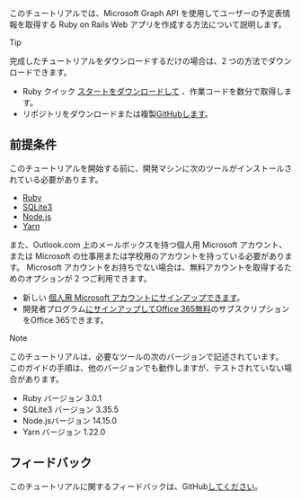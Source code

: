 <!-- markdownlint-disable MD002 MD041 -->

このチュートリアルでは、Microsoft Graph API を使用してユーザーの予定表情報を取得する Ruby on Rails Web アプリを作成する方法について説明します。

> [!TIP]
> 完成したチュートリアルをダウンロードするだけの場合は、2 つの方法でダウンロードできます。
>
> - Ruby クイック [スタートをダウンロードして](https://developer.microsoft.com/graph/quick-start?platform=option-ruby) 、作業コードを数分で取得します。
> - リポジトリをダウンロードまたは複製[GitHubします](https://github.com/microsoftgraph/msgraph-training-rubyrailsapp)。

## <a name="prerequisites"></a>前提条件

このチュートリアルを開始する前に、開発マシンに次のツールがインストールされている必要があります。

- [Ruby](https://www.ruby-lang.org/en/downloads/)
- [SQLite3](https://sqlite.org/index.html)
- [Node.js](https://nodejs.org/en/)
- [Yarn](https://yarnpkg.com/)

また、Outlook.com 上のメールボックスを持つ個人用 Microsoft アカウント、または Microsoft の仕事用または学校用のアカウントを持っている必要があります。 Microsoft アカウントをお持ちでない場合は、無料アカウントを取得するためのオプションが 2 つご利用できます。

- 新しい [個人用 Microsoft アカウントにサインアップできます](https://signup.live.com/signup?wa=wsignin1.0&rpsnv=12&ct=1454618383&rver=6.4.6456.0&wp=MBI_SSL_SHARED&wreply=https://mail.live.com/default.aspx&id=64855&cbcxt=mai&bk=1454618383&uiflavor=web&uaid=b213a65b4fdc484382b6622b3ecaa547&mkt=E-US&lc=1033&lic=1)。
- 開発者プログラム[にサインアップしてOffice 365無料](https://developer.microsoft.com/office/dev-program)のサブスクリプションをOffice 365できます。

> [!NOTE]
> このチュートリアルは、必要なツールの次のバージョンで記述されています。 このガイドの手順は、他のバージョンでも動作しますが、テストされていない場合があります。
>
> - Ruby バージョン 3.0.1
> - SQLite3 バージョン 3.35.5
> - Node.jsバージョン 14.15.0
> - Yarn バージョン 1.22.0

## <a name="feedback"></a>フィードバック

このチュートリアルに関するフィードバックは、GitHub[してください](https://github.com/microsoftgraph/msgraph-training-rubyrailsapp)。
